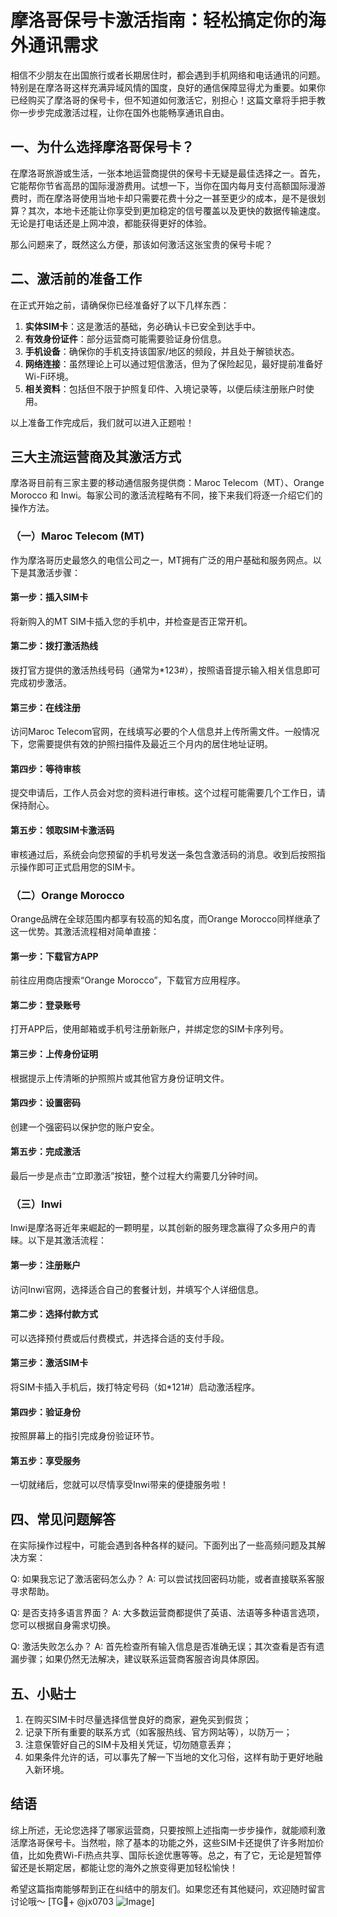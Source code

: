 # 摩洛哥保号卡激活指南：轻松搞定你的海外通讯需求

相信不少朋友在出国旅行或者长期居住时，都会遇到手机网络和电话通讯的问题。特别是在摩洛哥这样充满异域风情的国度，良好的通信保障显得尤为重要。如果你已经购买了摩洛哥的保号卡，但不知道如何激活它，别担心！这篇文章将手把手教你一步步完成激活过程，让你在国外也能畅享通讯自由。

## 一、为什么选择摩洛哥保号卡？

在摩洛哥旅游或生活，一张本地运营商提供的保号卡无疑是最佳选择之一。首先，它能帮你节省高昂的国际漫游费用。试想一下，当你在国内每月支付高额国际漫游费时，而在摩洛哥使用当地卡却只需要花费十分之一甚至更少的成本，是不是很划算？其次，本地卡还能让你享受到更加稳定的信号覆盖以及更快的数据传输速度。无论是打电话还是上网冲浪，都能获得更好的体验。

那么问题来了，既然这么方便，那该如何激活这张宝贵的保号卡呢？

## 二、激活前的准备工作

在正式开始之前，请确保你已经准备好了以下几样东西：

1. **实体SIM卡**：这是激活的基础，务必确认卡已安全到达手中。
2. **有效身份证件**：部分运营商可能需要验证身份信息。
3. **手机设备**：确保你的手机支持该国家/地区的频段，并且处于解锁状态。
4. **网络连接**：虽然理论上可以通过短信激活，但为了保险起见，最好提前准备好Wi-Fi环境。
5. **相关资料**：包括但不限于护照复印件、入境记录等，以便后续注册账户时使用。

以上准备工作完成后，我们就可以进入正题啦！

## 三大主流运营商及其激活方式

摩洛哥目前有三家主要的移动通信服务提供商：Maroc Telecom（MT）、Orange Morocco 和 Inwi。每家公司的激活流程略有不同，接下来我们将逐一介绍它们的操作方法。

### （一）Maroc Telecom (MT)

作为摩洛哥历史最悠久的电信公司之一，MT拥有广泛的用户基础和服务网点。以下是其激活步骤：

#### 第一步：插入SIM卡
将新购入的MT SIM卡插入您的手机中，并检查是否正常开机。

#### 第二步：拨打激活热线
拨打官方提供的激活热线号码（通常为*123#），按照语音提示输入相关信息即可完成初步激活。

#### 第三步：在线注册
访问Maroc Telecom官网，在线填写必要的个人信息并上传所需文件。一般情况下，您需要提供有效的护照扫描件及最近三个月内的居住地址证明。

#### 第四步：等待审核
提交申请后，工作人员会对您的资料进行审核。这个过程可能需要几个工作日，请保持耐心。

#### 第五步：领取SIM卡激活码
审核通过后，系统会向您预留的手机号发送一条包含激活码的消息。收到后按照指示操作即可正式启用您的SIM卡。

### （二）Orange Morocco

Orange品牌在全球范围内都享有较高的知名度，而Orange Morocco同样继承了这一优势。其激活流程相对简单直接：

#### 第一步：下载官方APP
前往应用商店搜索“Orange Morocco”，下载官方应用程序。

#### 第二步：登录账号
打开APP后，使用邮箱或手机号注册新账户，并绑定您的SIM卡序列号。

#### 第三步：上传身份证明
根据提示上传清晰的护照照片或其他官方身份证明文件。

#### 第四步：设置密码
创建一个强密码以保护您的账户安全。

#### 第五步：完成激活
最后一步是点击“立即激活”按钮，整个过程大约需要几分钟时间。

### （三）Inwi

Inwi是摩洛哥近年来崛起的一颗明星，以其创新的服务理念赢得了众多用户的青睐。以下是其激活流程：

#### 第一步：注册账户
访问Inwi官网，选择适合自己的套餐计划，并填写个人详细信息。

#### 第二步：选择付款方式
可以选择预付费或后付费模式，并选择合适的支付手段。

#### 第三步：激活SIM卡
将SIM卡插入手机后，拨打特定号码（如*121#）启动激活程序。

#### 第四步：验证身份
按照屏幕上的指引完成身份验证环节。

#### 第五步：享受服务
一切就绪后，您就可以尽情享受Inwi带来的便捷服务啦！

## 四、常见问题解答

在实际操作过程中，可能会遇到各种各样的疑问。下面列出了一些高频问题及其解决方案：

Q: 如果我忘记了激活密码怎么办？
A: 可以尝试找回密码功能，或者直接联系客服寻求帮助。

Q: 是否支持多语言界面？
A: 大多数运营商都提供了英语、法语等多种语言选项，您可以根据自身需求切换。

Q: 激活失败怎么办？
A: 首先检查所有输入信息是否准确无误；其次查看是否有遗漏步骤；如果仍然无法解决，建议联系运营商客服咨询具体原因。

## 五、小贴士

1. 在购买SIM卡时尽量选择信誉良好的商家，避免买到假货；
2. 记录下所有重要的联系方式（如客服热线、官方网站等），以防万一；
3. 注意保管好自己的SIM卡及相关凭证，切勿随意丢弃；
4. 如果条件允许的话，可以事先了解一下当地的文化习俗，这样有助于更好地融入新环境。

## 结语

综上所述，无论您选择了哪家运营商，只要按照上述指南一步步操作，就能顺利激活摩洛哥保号卡。当然啦，除了基本的功能之外，这些SIM卡还提供了许多附加价值，比如免费Wi-Fi热点共享、国际长途优惠等等。总之，有了它，无论是短暂停留还是长期定居，都能让您的海外之旅变得更加轻松愉快！

希望这篇指南能够帮到正在纠结中的朋友们。如果您还有其他疑问，欢迎随时留言讨论哦～ [TG💪+ @jx0703 ![Image](https://github.com/user-attachments/assets/dbca1d08-cadb-493c-b0ec-ad6f7a83f270)]